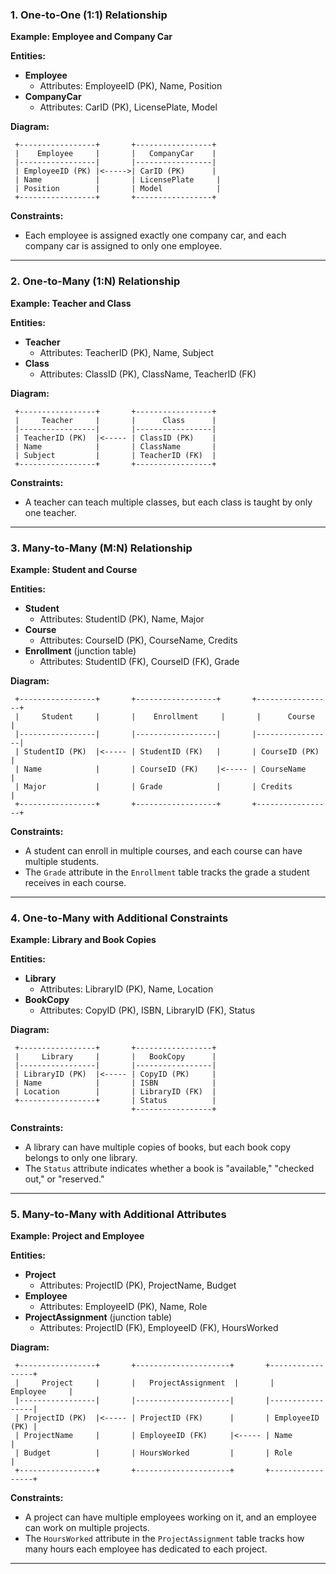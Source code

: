 
### 1. One-to-One (1:1) Relationship
**Example: Employee and Company Car**

**Entities:**
- **Employee**
  - Attributes: EmployeeID (PK), Name, Position
- **CompanyCar**
  - Attributes: CarID (PK), LicensePlate, Model

**Diagram:**
```
 +-----------------+       +-----------------+
 |    Employee     |       |   CompanyCar    |
 |-----------------|       |-----------------|
 | EmployeeID (PK) |<----->| CarID (PK)      |
 | Name            |       | LicensePlate     |
 | Position        |       | Model            |
 +-----------------+       +-----------------+
```
**Constraints:**
- Each employee is assigned exactly one company car, and each company car is assigned to only one employee.

---

### 2. One-to-Many (1:N) Relationship
**Example: Teacher and Class**

**Entities:**
- **Teacher**
  - Attributes: TeacherID (PK), Name, Subject
- **Class**
  - Attributes: ClassID (PK), ClassName, TeacherID (FK)

**Diagram:**
```
 +-----------------+       +-----------------+
 |     Teacher     |       |      Class      |
 |-----------------|       |-----------------|
 | TeacherID (PK)  |<----- | ClassID (PK)    |
 | Name            |       | ClassName       |
 | Subject         |       | TeacherID (FK)  |
 +-----------------+       +-----------------+
```
**Constraints:**
- A teacher can teach multiple classes, but each class is taught by only one teacher.

---

### 3. Many-to-Many (M:N) Relationship
**Example: Student and Course**

**Entities:**
- **Student**
  - Attributes: StudentID (PK), Name, Major
- **Course**
  - Attributes: CourseID (PK), CourseName, Credits
- **Enrollment** (junction table)
  - Attributes: StudentID (FK), CourseID (FK), Grade

**Diagram:**
```
 +-----------------+       +------------------+       +-----------------+
 |     Student     |       |    Enrollment     |       |      Course     |
 |-----------------|       |------------------|       |-----------------|
 | StudentID (PK)  |<----- | StudentID (FK)   |       | CourseID (PK)   |
 | Name            |       | CourseID (FK)    |<----- | CourseName      |
 | Major           |       | Grade            |       | Credits         |
 +-----------------+       +------------------+       +-----------------+
```
**Constraints:**
- A student can enroll in multiple courses, and each course can have multiple students.
- The `Grade` attribute in the `Enrollment` table tracks the grade a student receives in each course.

---

### 4. One-to-Many with Additional Constraints
**Example: Library and Book Copies**

**Entities:**
- **Library**
  - Attributes: LibraryID (PK), Name, Location
- **BookCopy**
  - Attributes: CopyID (PK), ISBN, LibraryID (FK), Status

**Diagram:**
```
 +-----------------+       +-----------------+
 |     Library     |       |   BookCopy      |
 |-----------------|       |-----------------|
 | LibraryID (PK)  |<----- | CopyID (PK)     |
 | Name            |       | ISBN            |
 | Location        |       | LibraryID (FK)  |
 +-----------------+       | Status          |
                           +-----------------+
```
**Constraints:**
- A library can have multiple copies of books, but each book copy belongs to only one library.
- The `Status` attribute indicates whether a book is "available," "checked out," or "reserved."

---

### 5. Many-to-Many with Additional Attributes
**Example: Project and Employee**

**Entities:**
- **Project**
  - Attributes: ProjectID (PK), ProjectName, Budget
- **Employee**
  - Attributes: EmployeeID (PK), Name, Role
- **ProjectAssignment** (junction table)
  - Attributes: ProjectID (FK), EmployeeID (FK), HoursWorked

**Diagram:**
```
 +-----------------+       +---------------------+       +-----------------+
 |     Project     |       |   ProjectAssignment  |       |    Employee     |
 |-----------------|       |---------------------|       |-----------------|
 | ProjectID (PK)  |<----- | ProjectID (FK)      |       | EmployeeID (PK) |
 | ProjectName     |       | EmployeeID (FK)     |<----- | Name            |
 | Budget          |       | HoursWorked         |       | Role            |
 +-----------------+       +---------------------+       +-----------------+
```
**Constraints:**
- A project can have multiple employees working on it, and an employee can work on multiple projects.
- The `HoursWorked` attribute in the `ProjectAssignment` table tracks how many hours each employee has dedicated to each project.

---
